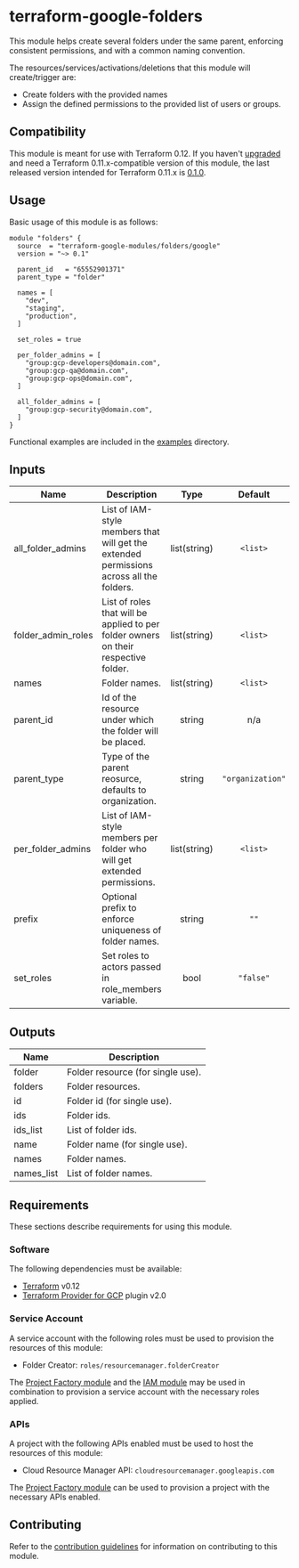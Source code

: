 # terraform-google-folders

This module helps create several folders under the same parent, enforcing consistent permissions, and with a common naming convention.

The resources/services/activations/deletions that this module will create/trigger are:

- Create folders with the provided names
- Assign the defined permissions to the provided list of users or groups.

## Compatibility

 This module is meant for use with Terraform 0.12. If you haven't [upgraded](https://www.terraform.io/upgrade-guides/0-12.html)
  and need a Terraform 0.11.x-compatible version of this module, the last released version intended for
  Terraform 0.11.x is [0.1.0](https://registry.terraform.io/modules/terraform-google-modules/folders/google/0.1.0).


## Usage

Basic usage of this module is as follows:

```hcl
module "folders" {
  source  = "terraform-google-modules/folders/google"
  version = "~> 0.1"

  parent_id   = "65552901371"
  parent_type = "folder"

  names = [
    "dev",
    "staging",
    "production",
  ]

  set_roles = true

  per_folder_admins = [
    "group:gcp-developers@domain.com",
    "group:gcp-qa@domain.com",
    "group:gcp-ops@domain.com",
  ]

  all_folder_admins = [
    "group:gcp-security@domain.com",
  ]
}

```

Functional examples are included in the
[examples](./examples/) directory.

<!-- BEGINNING OF PRE-COMMIT-TERRAFORM DOCS HOOK -->
## Inputs

| Name | Description | Type | Default | Required |
|------|-------------|:----:|:-----:|:-----:|
| all\_folder\_admins | List of IAM-style members that will get the extended permissions across all the folders. | list(string) | `<list>` | no |
| folder\_admin\_roles | List of roles that will be applied to per folder owners on their respective folder. | list(string) | `<list>` | no |
| names | Folder names. | list(string) | `<list>` | no |
| parent\_id | Id of the resource under which the folder will be placed. | string | n/a | yes |
| parent\_type | Type of the parent reosurce, defaults to organization. | string | `"organization"` | no |
| per\_folder\_admins | List of IAM-style members per folder who will get extended permissions. | list(string) | `<list>` | no |
| prefix | Optional prefix to enforce uniqueness of folder names. | string | `""` | no |
| set\_roles | Set roles to actors passed in role_members variable. | bool | `"false"` | no |

## Outputs

| Name | Description |
|------|-------------|
| folder | Folder resource (for single use). |
| folders | Folder resources. |
| id | Folder id (for single use). |
| ids | Folder ids. |
| ids\_list | List of folder ids. |
| name | Folder name (for single use). |
| names | Folder names. |
| names\_list | List of folder names. |

<!-- END OF PRE-COMMIT-TERRAFORM DOCS HOOK -->

## Requirements

These sections describe requirements for using this module.

### Software

The following dependencies must be available:

- [Terraform][terraform] v0.12
- [Terraform Provider for GCP][terraform-provider-gcp] plugin v2.0

### Service Account

A service account with the following roles must be used to provision
the resources of this module:

- Folder Creator: `roles/resourcemanager.folderCreator`

The [Project Factory module][project-factory-module] and the
[IAM module][iam-module] may be used in combination to provision a
service account with the necessary roles applied.

### APIs

A project with the following APIs enabled must be used to host the
resources of this module:

- Cloud Resource Manager API: `cloudresourcemanager.googleapis.com`

The [Project Factory module][project-factory-module] can be used to
provision a project with the necessary APIs enabled.

## Contributing

Refer to the [contribution guidelines](./CONTRIBUTING.md) for
information on contributing to this module.

[iam-module]: https://registry.terraform.io/modules/terraform-google-modules/iam/google
[project-factory-module]: https://registry.terraform.io/modules/terraform-google-modules/project-factory/google
[terraform-provider-gcp]: https://www.terraform.io/docs/providers/google/index.html
[terraform]: https://www.terraform.io/downloads.html
